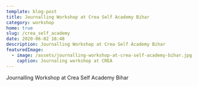 ```yaml
---
template: blog-post
title: Journalling Workshop at Crea Self Academy Bihar
category: workshop
home: true
slug: /crea_self_academy
date: 2020-06-02 16:48
description: Journalling Workshop at Crea Self Academy Bihar
featuredImage: 
  - image: /assets/journalling-workshop-at-crea-self-academy-bihar.jpg
    caption: Journaling workshop at CREA
---
```

Journalling Workshop at Crea Self Academy Bihar